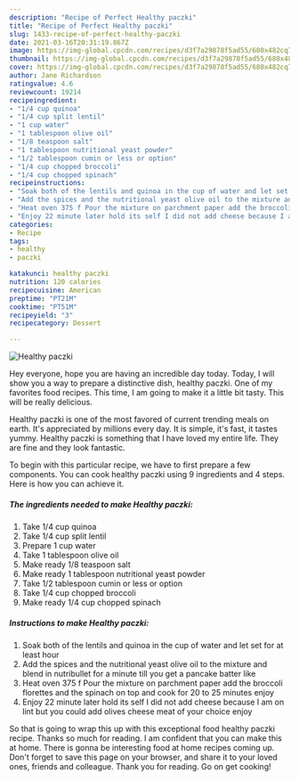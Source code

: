 ```yaml
---
description: "Recipe of Perfect Healthy paczki"
title: "Recipe of Perfect Healthy paczki"
slug: 1433-recipe-of-perfect-healthy-paczki
date: 2021-03-16T20:31:19.867Z
image: https://img-global.cpcdn.com/recipes/d3f7a29878f5ad55/680x482cq70/healthy-paczki-recipe-main-photo.jpg
thumbnail: https://img-global.cpcdn.com/recipes/d3f7a29878f5ad55/680x482cq70/healthy-paczki-recipe-main-photo.jpg
cover: https://img-global.cpcdn.com/recipes/d3f7a29878f5ad55/680x482cq70/healthy-paczki-recipe-main-photo.jpg
author: Jane Richardson
ratingvalue: 4.6
reviewcount: 19214
recipeingredient:
- "1/4 cup quinoa"
- "1/4 cup split lentil"
- "1 cup water"
- "1 tablespoon olive oil"
- "1/8 teaspoon salt"
- "1 tablespoon nutritional yeast powder"
- "1/2 tablespoon cumin or less or option"
- "1/4 cup chopped broccoli"
- "1/4 cup chopped spinach"
recipeinstructions:
- "Soak both of the lentils and quinoa in the cup of water and let set for at least hour"
- "Add the spices and the nutritional yeast olive oil to the mixture and blend in nutribullet for a minute till you get a pancake batter like"
- "Heat oven 375 f Pour the mixture on parchment paper add the broccoli florettes and the spinach on top and cook for 20 to 25 minutes enjoy"
- "Enjoy 22 minute later hold its self I did not add cheese because I am on lint but you could add olives cheese meat of your choice enjoy"
categories:
- Recipe
tags:
- healthy
- paczki

katakunci: healthy paczki 
nutrition: 120 calories
recipecuisine: American
preptime: "PT21M"
cooktime: "PT51M"
recipeyield: "3"
recipecategory: Dessert

---
```



![Healthy paczki](https://img-global.cpcdn.com/recipes/d3f7a29878f5ad55/680x482cq70/healthy-paczki-recipe-main-photo.jpg)

Hey everyone, hope you are having an incredible day today. Today, I will show you a way to prepare a distinctive dish, healthy paczki. One of my favorites food recipes. This time, I am going to make it a little bit tasty. This will be really delicious.



Healthy paczki is one of the most favored of current trending meals on earth. It's appreciated by millions every day. It is simple, it's fast, it tastes yummy. Healthy paczki is something that I have loved my entire life. They are fine and they look fantastic.


To begin with this particular recipe, we have to first prepare a few components. You can cook healthy paczki using 9 ingredients and 4 steps. Here is how you can achieve it.

<!--inarticleads1-->

##### The ingredients needed to make Healthy paczki:

1. Take 1/4 cup quinoa
1. Take 1/4 cup split lentil
1. Prepare 1 cup water
1. Take 1 tablespoon olive oil
1. Make ready 1/8 teaspoon salt
1. Make ready 1 tablespoon nutritional yeast powder
1. Take 1/2 tablespoon cumin or less or option
1. Take 1/4 cup chopped broccoli
1. Make ready 1/4 cup chopped spinach




<!--inarticleads2-->

##### Instructions to make Healthy paczki:

1. Soak both of the lentils and quinoa in the cup of water and let set for at least hour
1. Add the spices and the nutritional yeast olive oil to the mixture and blend in nutribullet for a minute till you get a pancake batter like
1. Heat oven 375 f Pour the mixture on parchment paper add the broccoli florettes and the spinach on top and cook for 20 to 25 minutes enjoy
1. Enjoy 22 minute later hold its self I did not add cheese because I am on lint but you could add olives cheese meat of your choice enjoy




So that is going to wrap this up with this exceptional food healthy paczki recipe. Thanks so much for reading. I am confident that you can make this at home. There is gonna be interesting food at home recipes coming up. Don't forget to save this page on your browser, and share it to your loved ones, friends and colleague. Thank you for reading. Go on get cooking!
